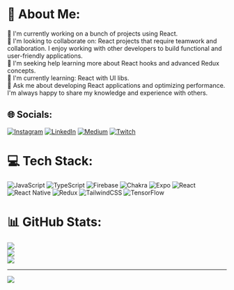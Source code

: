 # 💫 About Me:
🔭 I'm currently working on a bunch of projects using React.<br>👯 I'm looking to collaborate on: React projects that require teamwork and collaboration. I enjoy working with other developers to build functional and user-friendly applications.<br>🤝 I'm seeking help learning more about React hooks and advanced Redux concepts.<br>🌱 I'm currently learning: React with UI libs.<br>💬 Ask me about developing React applications and optimizing performance. I'm always happy to share my knowledge and experience with others.


## 🌐 Socials:
[![Instagram](https://img.shields.io/badge/Instagram-%23E4405F.svg?logo=Instagram&logoColor=white)](https://instagram.com/linchishere) [![LinkedIn](https://img.shields.io/badge/LinkedIn-%230077B5.svg?logo=linkedin&logoColor=white)](https://linkedin.com/in/volodymyr-kopynets-8606b4180) [![Medium](https://img.shields.io/badge/Medium-12100E?logo=medium&logoColor=white)](https://medium.com/@linch433) [![Twitch](https://img.shields.io/badge/Twitch-%239146FF.svg?logo=Twitch&logoColor=white)](https://twitch.tv/linchwashere) 

# 💻 Tech Stack:
![JavaScript](https://img.shields.io/badge/javascript-%23323330.svg?style=for-the-badge&logo=javascript&logoColor=%23F7DF1E) ![TypeScript](https://img.shields.io/badge/typescript-%23007ACC.svg?style=for-the-badge&logo=typescript&logoColor=white) ![Firebase](https://img.shields.io/badge/firebase-%23039BE5.svg?style=for-the-badge&logo=firebase) ![Chakra](https://img.shields.io/badge/chakra-%234ED1C5.svg?style=for-the-badge&logo=chakraui&logoColor=white) ![Expo](https://img.shields.io/badge/expo-1C1E24?style=for-the-badge&logo=expo&logoColor=#D04A37) ![React](https://img.shields.io/badge/react-%2320232a.svg?style=for-the-badge&logo=react&logoColor=%2361DAFB) ![React Native](https://img.shields.io/badge/react_native-%2320232a.svg?style=for-the-badge&logo=react&logoColor=%2361DAFB) ![Redux](https://img.shields.io/badge/redux-%23593d88.svg?style=for-the-badge&logo=redux&logoColor=white) ![TailwindCSS](https://img.shields.io/badge/tailwindcss-%2338B2AC.svg?style=for-the-badge&logo=tailwind-css&logoColor=white) ![TensorFlow](https://img.shields.io/badge/TensorFlow-%23FF6F00.svg?style=for-the-badge&logo=TensorFlow&logoColor=white)
# 📊 GitHub Stats:
![](https://github-readme-stats.vercel.app/api?username=linch433&theme=dark&hide_border=false&include_all_commits=true&count_private=true)<br/>
![](https://github-readme-streak-stats.herokuapp.com/?user=linch433&theme=dark&hide_border=false)<br/>
![](https://github-readme-stats.vercel.app/api/top-langs/?username=linch433&theme=dark&hide_border=false&include_all_commits=true&count_private=true&layout=compact)

---
[![](https://visitcount.itsvg.in/api?id=linch433&icon=1&color=12)](https://visitcount.itsvg.in)
